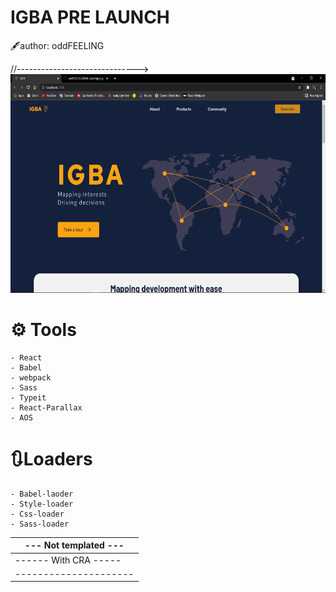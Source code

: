 <h1>IGBA PRE LAUNCH</h1>
🖋author: oddFEELING

//------------------------------>
<img src = '/public/readme-img.png' alt = '' width = '100%' height = '350'>

# ⚙ Tools

    - React
    - Babel
    - webpack
    - Sass
    - Typeit
    - React-Parallax
    - AOS

# 🔃Loaders

    - Babel-laoder
    - Style-loader
    - Css-loader
    - Sass-loader

| --- Not templated --- |
| --------------------- |
| ------ With CRA ----- |
| --------------------- |
